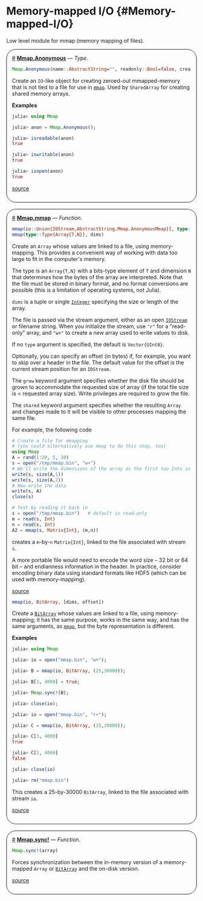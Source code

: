 


# Memory-mapped I/O {#Memory-mapped-I/O}

Low level module for mmap (memory mapping of files).
<div style='border-width:1px; border-style:solid; border-color:black; padding: 1em; border-radius: 25px;'>
<a id='Mmap.Anonymous' href='#Mmap.Anonymous'>#</a>&nbsp;<b><u>Mmap.Anonymous</u></b> &mdash; <i>Type</i>.




```julia
Mmap.Anonymous(name::AbstractString="", readonly::Bool=false, create::Bool=true)
```


Create an `IO`-like object for creating zeroed-out mmapped-memory that is not tied to a file for use in [`mmap`](/stdlib/Mmap#Mmap.mmap). Used by `SharedArray` for creating shared memory arrays.

**Examples**

```julia
julia> using Mmap

julia> anon = Mmap.Anonymous();

julia> isreadable(anon)
true

julia> iswritable(anon)
true

julia> isopen(anon)
true
```



[source](https://github.com/JuliaLang/julia/blob/3a083e6f562588db232d656e89848b0633896963/stdlib/Mmap/src/Mmap.jl#L21-L42)

</div>
<br>
<div style='border-width:1px; border-style:solid; border-color:black; padding: 1em; border-radius: 25px;'>
<a id='Mmap.mmap' href='#Mmap.mmap'>#</a>&nbsp;<b><u>Mmap.mmap</u></b> &mdash; <i>Function</i>.




```julia
mmap(io::Union{IOStream,AbstractString,Mmap.AnonymousMmap}[, type::Type{Array{T,N}}, dims, offset]; grow::Bool=true, shared::Bool=true)
mmap(type::Type{Array{T,N}}, dims)
```


Create an `Array` whose values are linked to a file, using memory-mapping. This provides a convenient way of working with data too large to fit in the computer&#39;s memory.

The type is an `Array{T,N}` with a bits-type element of `T` and dimension `N` that determines how the bytes of the array are interpreted. Note that the file must be stored in binary format, and no format conversions are possible (this is a limitation of operating systems, not Julia).

`dims` is a tuple or single [`Integer`](/base/numbers#Core.Integer) specifying the size or length of the array.

The file is passed via the stream argument, either as an open [`IOStream`](/base/io-network#Base.IOStream) or filename string. When you initialize the stream, use `"r"` for a &quot;read-only&quot; array, and `"w+"` to create a new array used to write values to disk.

If no `type` argument is specified, the default is `Vector{UInt8}`.

Optionally, you can specify an offset (in bytes) if, for example, you want to skip over a header in the file. The default value for the offset is the current stream position for an `IOStream`.

The `grow` keyword argument specifies whether the disk file should be grown to accommodate the requested size of array (if the total file size is &lt; requested array size). Write privileges are required to grow the file.

The `shared` keyword argument specifies whether the resulting `Array` and changes made to it will be visible to other processes mapping the same file.

For example, the following code

```julia
# Create a file for mmapping
# (you could alternatively use mmap to do this step, too)
using Mmap
A = rand(1:20, 5, 30)
s = open("/tmp/mmap.bin", "w+")
# We'll write the dimensions of the array as the first two Ints in the file
write(s, size(A,1))
write(s, size(A,2))
# Now write the data
write(s, A)
close(s)

# Test by reading it back in
s = open("/tmp/mmap.bin")   # default is read-only
m = read(s, Int)
n = read(s, Int)
A2 = mmap(s, Matrix{Int}, (m,n))
```


creates a `m`-by-`n` `Matrix{Int}`, linked to the file associated with stream `s`.

A more portable file would need to encode the word size – 32 bit or 64 bit – and endianness information in the header. In practice, consider encoding binary data using standard formats like HDF5 (which can be used with memory-mapping).


[source](https://github.com/JuliaLang/julia/blob/3a083e6f562588db232d656e89848b0633896963/stdlib/Mmap/src/Mmap.jl#L127-L185)



```julia
mmap(io, BitArray, [dims, offset])
```


Create a [`BitArray`](/base/arrays#Base.BitArray) whose values are linked to a file, using memory-mapping; it has the same purpose, works in the same way, and has the same arguments, as [`mmap`](/stdlib/Mmap#Mmap.mmap), but the byte representation is different.

**Examples**

```julia
julia> using Mmap

julia> io = open("mmap.bin", "w+");

julia> B = mmap(io, BitArray, (25,30000));

julia> B[3, 4000] = true;

julia> Mmap.sync!(B);

julia> close(io);

julia> io = open("mmap.bin", "r+");

julia> C = mmap(io, BitArray, (25,30000));

julia> C[3, 4000]
true

julia> C[2, 4000]
false

julia> close(io)

julia> rm("mmap.bin")
```


This creates a 25-by-30000 `BitArray`, linked to the file associated with stream `io`.


[source](https://github.com/JuliaLang/julia/blob/3a083e6f562588db232d656e89848b0633896963/stdlib/Mmap/src/Mmap.jl#L287-L323)

</div>
<br>
<div style='border-width:1px; border-style:solid; border-color:black; padding: 1em; border-radius: 25px;'>
<a id='Mmap.sync!' href='#Mmap.sync!'>#</a>&nbsp;<b><u>Mmap.sync!</u></b> &mdash; <i>Function</i>.




```julia
Mmap.sync!(array)
```


Forces synchronization between the in-memory version of a memory-mapped `Array` or [`BitArray`](/base/arrays#Base.BitArray) and the on-disk version.


[source](https://github.com/JuliaLang/julia/blob/3a083e6f562588db232d656e89848b0633896963/stdlib/Mmap/src/Mmap.jl#L363-L368)

</div>
<br>
